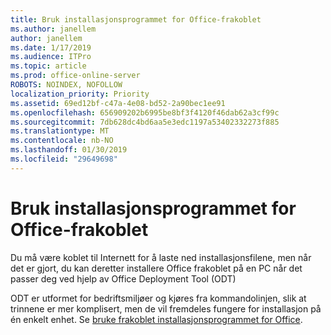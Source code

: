 ```yaml
---
title: Bruk installasjonsprogrammet for Office-frakoblet
ms.author: janellem
author: janellem
ms.date: 1/17/2019
ms.audience: ITPro
ms.topic: article
ms.prod: office-online-server
ROBOTS: NOINDEX, NOFOLLOW
localization_priority: Priority
ms.assetid: 69ed12bf-c47a-4e08-bd52-2a90bec1ee91
ms.openlocfilehash: 656909202b6995be8bf3f4120f46dab62a3cf99c
ms.sourcegitcommit: 7db628dc4bd6aa5e3edc1197a53402332273f885
ms.translationtype: MT
ms.contentlocale: nb-NO
ms.lasthandoff: 01/30/2019
ms.locfileid: "29649698"
---
```

# <a name="use-the-office-offline-installer"></a>Bruk installasjonsprogrammet for Office-frakoblet



Du må være koblet til Internett for å laste ned installasjonsfilene, men når det er gjort, du kan deretter installere Office frakoblet på en PC når det passer deg ved hjelp av Office Deployment Tool (ODT)
  
ODT er utformet for bedriftsmiljøer og kjøres fra kommandolinjen, slik at trinnene er mer komplisert, men de vil fremdeles fungere for installasjon på én enkelt enhet. Se [bruke frakoblet installasjonsprogrammet for Office](https://support.office.com/article/f0a85fe7-118f-41cb-a791-d59cef96ad1c?wt.mc_id=Alchemy_ClientDIA).
  

